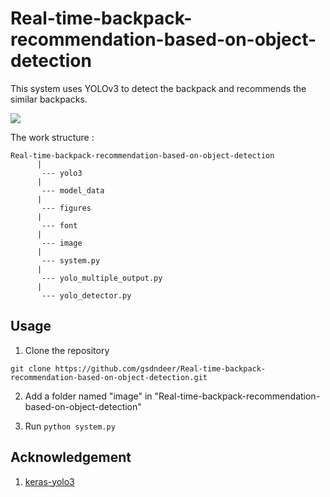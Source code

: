 # Real-time-backpack-recommendation-based-on-object-detection
This system uses YOLOv3 to detect the backpack and recommends the similar backpacks.

<img src="https://github.com/gsdndeer/Real-time-backpack-recommendation-based-on-object-detect/blob/master/figures/topic.gif">

The work structure :
```
Real-time-backpack-recommendation-based-on-object-detection
      |
       --- yolo3
      |
       --- model_data
      |
       --- figures
      |
       --- font
      |
       --- image
      |
       --- system.py
      |
       --- yolo_multiple_output.py
      |
       --- yolo_detector.py
```
## Usage

1. Clone the repository
```
git clone https://github.com/gsdndeer/Real-time-backpack-recommendation-based-on-object-detection.git
```

2. Add a folder named "image" in "Real-time-backpack-recommendation-based-on-object-detection"

3. Run ```python system.py```


## Acknowledgement

1. [keras-yolo3](https://github.com/qqwweee/keras-yolo3)
